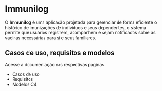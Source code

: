 # Immunilog

O **Immunilog** é uma aplicação projetada para gerenciar de forma eficiente o histórico de imunizações de indivíduos e seus dependentes, o sistema permite que usuários registrem, acompanhem e sejam notificados sobre as vacinas necessárias para si e seus familiares.

## Casos de uso, requisitos e modelos
Acesse a documentação nas respectivas paginas 
- [Casos de uso](docs/use-cases.md)
- Requisitos
- Modelos C4